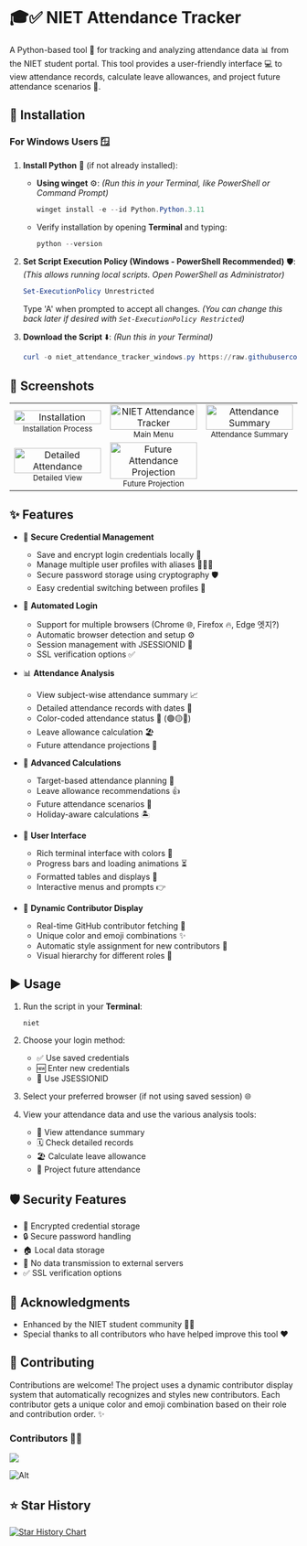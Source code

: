 # 🎓✅ NIET Attendance Tracker

A Python-based tool 🐍 for tracking and analyzing attendance data 📊 from the NIET student portal. This tool provides a user-friendly interface 💻 to view attendance records, calculate leave allowances, and project future attendance scenarios 🚀.

## 🚀 Installation

### For Windows Users 🪟

1.  **Install Python** 🐍 (if not already installed):

    *   **Using winget** ⚙️:
        *(Run this in your Terminal, like PowerShell or Command Prompt)*
        ```powershell
        winget install -e --id Python.Python.3.11
        ```

    *   Verify installation by opening **Terminal** and typing:

        ```powershell
        python --version
        ```

2.  **Set Script Execution Policy (Windows - PowerShell Recommended)** 🛡️:
    *(This allows running local scripts. Open PowerShell as Administrator)*
    ```powershell
    Set-ExecutionPolicy Unrestricted
    ```
    Type 'A' when prompted to accept all changes. *(You can change this back later if desired with `Set-ExecutionPolicy Restricted`)*

3.  **Download the Script** ⬇️:
    *(Run this in your Terminal)*
    ```powershell
    curl -o niet_attendance_tracker_windows.py https://raw.githubusercontent.com/iamawanishmaurya/NIET-Attendance-Tracker/refs/heads/main/niet_attendance_tracker_windows.py
    ```

## 📸 Screenshots

<table>
  <tr>
    <td align="center" width="33%">
        <img src="assests/gif/installation.gif" width="100%" alt="Installation"/>
        <br/><sub>Installation Process</sub>
    </td>
    <td align="center" width="33%">
        <img src="assests/images/Niet_Attendance_Tracker.jpg" width="100%" alt="NIET Attendance Tracker"/>
        <br/><sub>Main Menu</sub>
    </td>
    <td align="center" width="33%">
        <img src="assests/images/Attendance_Summary.jpg" width="100%" alt="Attendance Summary"/>
        <br/><sub>Attendance Summary</sub>
    </td>
  </tr>
  <tr>
    <td align="center" width="33%">
        <img src="assests/images/Detailed_Attendance.jpg" width="100%" alt="Detailed Attendance"/>
        <br/><sub>Detailed View</sub>
    </td>
    <td align="center" width="33%">
        <img src="assests/images/Future_Attendance_Projection.jpg" width="100%" alt="Future Attendance Projection"/>
        <br/><sub>Future Projection</sub>
    </td>
     <td align="center" width="33%">
        <!-- Add another image here if you have one, or leave blank/adjust widths -->
    </td>
  </tr>
</table>

## ✨ Features

-   🔐 **Secure Credential Management**
    -   Save and encrypt login credentials locally 💾
    -   Manage multiple user profiles with aliases 🧑‍🤝‍🧑
    -   Secure password storage using cryptography 🛡️
    -   Easy credential switching between profiles 🔄

-   🤖 **Automated Login**
    -   Support for multiple browsers (Chrome 🌐, Firefox 🔥, Edge 엣지?)
    -   Automatic browser detection and setup ⚙️
    -   Session management with JSESSIONID 🍪
    -   SSL verification options ✅

-   📊 **Attendance Analysis**
    -   View subject-wise attendance summary 📈
    -   Detailed attendance records with dates 📅
    -   Color-coded attendance status 🎨 (🟢🟡🔴)
    -   Leave allowance calculation 🏖️
    -   Future attendance projections 🔮

-   🧮 **Advanced Calculations**
    -   Target-based attendance planning 🎯
    -   Leave allowance recommendations 👍
    -   Future attendance scenarios 🤔
    -   Holiday-aware calculations 🏝️

-   🎨 **User Interface**
    -   Rich terminal interface with colors 🌈
    -   Progress bars and loading animations ⏳
    -   Formatted tables and displays 📝
    -   Interactive menus and prompts 👉

-   👥 **Dynamic Contributor Display**
    -   Real-time GitHub contributor fetching 🤝
    -   Unique color and emoji combinations ✨
    -   Automatic style assignment for new contributors 🌟
    -   Visual hierarchy for different roles 👑

## ▶️ Usage

1.  Run the script in your **Terminal**:
    ```powershell
    niet
    ```

2.  Choose your login method:
    *   ✅ Use saved credentials
    *   🆕 Enter new credentials
    *   🍪 Use JSESSIONID

3.  Select your preferred browser (if not using saved session) 🌐

4.  View your attendance data and use the various analysis tools:
    *   👀 View attendance summary
    *   🗓️ Check detailed records
    *   🏖️ Calculate leave allowance
    *   🔮 Project future attendance

## 🛡️ Security Features

-   🔑 Encrypted credential storage
-   🔒 Secure password handling
-   🏠 Local data storage
-   🚫 No data transmission to external servers
-   ✅ SSL verification options

## 🙏 Acknowledgments

-   Enhanced by the NIET student community 🧑‍🎓
-   Special thanks to all contributors who have helped improve this tool ❤️

## 🤝 Contributing

Contributions are welcome! The project uses a dynamic contributor display system that automatically recognizes and styles new contributors. Each contributor gets a unique color and emoji combination based on their role and contribution order. ✨

### Contributors 🧑‍💻

<a href="https://github.com/iamawanishmaurya/NIET-Attendance-Tracker/graphs/contributors">
  <img src="https://contrib.rocks/image?repo=iamawanishmaurya/NIET-Attendance-Tracker" />
</a>

![Alt](https://repobeats.axiom.co/api/embed/fa3995e7339da9586497c625c8613579549e4d78.svg "Repobeats analytics image")

## ⭐ Star History

<a href="https://www.star-history.com/#iamawanishmaurya/NIET-Attendance-Tracker&Date">
 <picture>
   <source media="(prefers-color-scheme: dark)" srcset="https://api.star-history.com/svg?repos=iamawanishmaurya/NIET-Attendance-Tracker&type=Date&theme=dark" />
   <source media="(prefers-color-scheme: light)" srcset="https://api.star-history.com/svg?repos=iamawanishmaurya/NIET-Attendance-Tracker&type=Date" />
   <img alt="Star History Chart" src="https://api.star-history.com/svg?repos=iamawanishmaurya/NIET-Attendance-Tracker&type=Date" />
 </picture>
</a>
